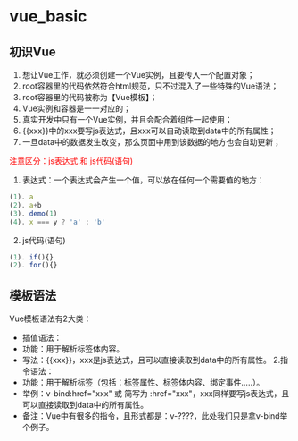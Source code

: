 # vue_basic
## 初识Vue
1. 想让Vue工作，就必须创建一个Vue实例，且要传入一个配置对象；
2. root容器里的代码依然符合html规范，只不过混入了一些特殊的Vue语法；
3. root容器里的代码被称为【Vue模板】；
4. Vue实例和容器是一一对应的；
5. 真实开发中只有一个Vue实例，并且会配合着组件一起使用；
6. {{xxx}}中的xxx要写js表达式，且xxx可以自动读取到data中的所有属性；
7. 一旦data中的数据发生改变，那么页面中用到该数据的地方也会自动更新；

<span style="color:red;">注意区分：js表达式 和 js代码(语句)</span>
1. 表达式：一个表达式会产生一个值，可以放在任何一个需要值的地方：
```javascript
(1). a
(2). a+b
(3). demo(1)
(4). x === y ? 'a' : 'b'
```
2. js代码(语句)
```javascript
(1). if(){}
(2). for(){}
```
## 模板语法
Vue模板语法有2大类：
* 插值语法：
* 功能：用于解析标签体内容。
* 写法：{{xxx}}，xxx是js表达式，且可以直接读取到data中的所有属性。
2.指令语法：
* 功能：用于解析标签（包括：标签属性、标签体内容、绑定事件.....）。
* 举例：v-bind:href="xxx" 或  简写为 :href="xxx"，xxx同样要写js表达式，且可以直接读取到data中的所有属性。
* 备注：Vue中有很多的指令，且形式都是：v-????，此处我们只是拿v-bind举个例子。